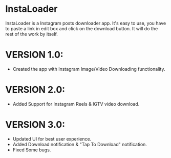 # InstaLoader
InstaLoader is a Instagram posts downloader app. It's easy to use, you have to paste a link in edit box and click on the download button. It will do the rest of the work by itself.
# VERSION 1.0: 
* Created the app with Instagram Image/Video Downloading functionality.

# VERSION 2.0:
* Added Support for Instagram Reels & IGTV video download.

# VERSION 3.0:
* Updated UI for best user experience.
* Added Download notification & "Tap To Download" notification.
* Fixed Some bugs.
